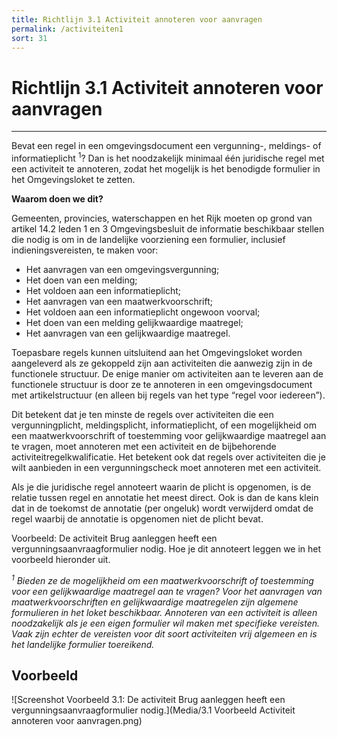 ```yaml
---
title: Richtlijn 3.1 Activiteit annoteren voor aanvragen 
permalink: /activiteiten1
sort: 31
---
```

# Richtlijn 3.1 Activiteit annoteren voor aanvragen
----------------
Bevat een regel in een omgevingsdocument een vergunning-, meldings- of informatieplicht <sup>1</sup>? Dan is het noodzakelijk minimaal één juridische regel met een activiteit te annoteren, zodat het mogelijk is het benodigde formulier in het Omgevingsloket te zetten. 

**Waarom doen we dit?**

Gemeenten, provincies, waterschappen en het Rijk moeten op grond van artikel 14.2 leden 1 en 3 Omgevingsbesluit de informatie beschikbaar stellen die nodig is om in de landelijke voorziening een formulier, inclusief indieningsvereisten, te maken voor:  

- Het aanvragen van een omgevingsvergunning;  
- Het doen van een melding;  
- Het voldoen aan een informatieplicht;  
- Het aanvragen van een maatwerkvoorschrift;  
- Het voldoen aan een informatieplicht ongewoon voorval;  
- Het doen van een melding gelijkwaardige maatregel;  
- Het aanvragen van een gelijkwaardige maatregel.  

Toepasbare regels kunnen uitsluitend aan het Omgevingsloket worden aangeleverd als ze gekoppeld zijn aan activiteiten die aanwezig zijn in de functionele structuur. De enige manier om activiteiten aan te leveren aan de functionele structuur is door ze te annoteren in een omgevingsdocument met artikelstructuur (en alleen bij regels van het type “regel voor iedereen”).  

Dit betekent dat je ten minste de regels over activiteiten die een vergunningplicht, meldingsplicht, informatieplicht, of een mogelijkheid om een maatwerkvoorschrift of toestemming voor gelijkwaardige maatregel aan te vragen, moet annoteren met een activiteit en de bijbehorende activiteitregelkwalificatie. Het betekent ook dat regels over activiteiten die je wilt aanbieden in een vergunningscheck moet annoteren met een activiteit.  

Als je die juridische regel annoteert waarin de plicht is opgenomen, is de relatie tussen regel en annotatie het meest direct. Ook is dan de kans klein dat in de toekomst de annotatie (per ongeluk) wordt verwijderd omdat de regel waarbij de annotatie is opgenomen niet de plicht bevat. 

Voorbeeld: De activiteit Brug aanleggen heeft een vergunningsaanvraagformulier nodig. Hoe je dit annoteert leggen we in het voorbeeld hieronder uit.  

_<sup>1</sup> Bieden ze de mogelijkheid om een maatwerkvoorschrift of toestemming voor een gelijkwaardige maatregel aan te vragen? Voor het aanvragen van maatwerkvoorschriften en gelijkwaardige maatregelen zijn algemene formulieren in het loket beschikbaar. Annoteren van een activiteit is alleen noodzakelijk als je een eigen formulier wil maken met specifieke vereisten. Vaak zijn echter de vereisten voor dit soort activiteiten vrij algemeen en is het landelijke formulier toereikend._

**Voorbeeld**
----------------
![Screenshot Voorbeeld 3.1: De activiteit Brug aanleggen heeft een vergunningsaanvraagformulier nodig.](Media/3.1 Voorbeeld Activiteit annoteren voor aanvragen.png)
